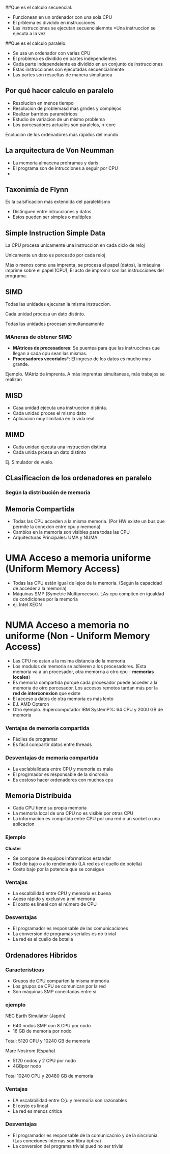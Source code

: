 ##Que es el calculo secuencial.
* Funcionean en un ordenador con una sola CPU
* El prblema es dividido en instrucciones
* Las instrucciones se ejecutan secuencialemnte
*Una instruccion se ejecuta a la vez

##Que es el calculo paralelo.
* Se usa un ordenador con varias CPU
* El problema es dividido en partes independientes
* Cada parte independeiente es dividido en un conjunto de instrucciones
* Estas instrucciones son ejecutadas secuencialmente
* Las partes son resueltas de manera simultanea

## Por qué hacer calculo en paralelo
* Resolucion en menos tiempo
* Resolucion de problemasd mas grndes y complejos
* Realizar barridos paramétricos
* Estudio de variacion de un mismo problema
* Los porcesadores actuales son paralelos, n-core

Ecolución de los ordenadores más rápidos del mundo 

## La arquitectura de Von Neumman
* La memoria almacena prohramas y daris
* El programa son de intrucciones a seguir por CPU
* 

## Taxonimía de Flynn
Es la calsificación más extendida del paraleklismo
* Distinguen entre intrucciones y datos
* Estos pueden ser simples o multiples
## Simple Instruction Simple Data
La CPU procesa unicamente una instruccion en cada ciclo de reloj

Unicamente un dato es porcesdo por cada reloj

Más o menos como una imprenta, se procesa el papel (datos), la máquina imprime sobre el papel (CPU), El acto de impromir son las instrucciones del programa.

## SIMD
Todas las unidades ejecuran la misma instruccion.

Cada unidad procesa un dato distinto.

Todas las unidades procesan simultaneamente

### MAneras de obtener SIMD
* **MAtrices de procesadores**: Se puentea para que las instruccines que llegan a cada cpu sean las mismas.
* **Procesadores vecoriales***: El ingreso de los datos es mucho mas grande.

Ejemplo. MAtriz de imprenta. A más imprentas simultaneas, más trabajos se realizan

## MISD
* Casa unidad ejecuta una instruccion distinta.
* Cada unidad proces el mismo dato
* Aplicacion muy llimitada en la vida real.

## MIMD
* Cada unidad ejecuta una instruccion distinta
* Cada unida prcesa un dato distinto

Ej. Simulador de vuelo.

## CLasificacion de los ordenadores en paralelo
### Según la distribución de memoria

## Memoria Compartida
* Todas las CPU acceden a la misma memoria. (Por HW existe un bus que permite la conexion entre cpu y memoria)
* Cambios en la memoria son visibles para todas las CPU
* Arquitecturas Principales: UMA y NUMA

# UMA Acceso a memoria uniforme (Uniform Memory Access)
* Todas las CPU están igual de lejos de la memoria. (Según la capacidad de acceder a la memoria)
* Máquinas SMP (Symetric Multiprocesor). LAs cpu compiten en igualdad de condiciones por la memoria
* ej. Intel XEON

# NUMA Acceso a memoria no uniforme (Non - Uniform Memory Access)
* Las  CPU no estan a la msima distancia de la memoria
* Los modulos de memoria se adhieren a los procesadores. (Esta memoria va a un procesador, otra memorria a otro cpu - **memorias locales**)
* Es memoria compartida porque cada procesador puede acceder a la memoria de otro porcesador. Los accesos remotos tardan más por la **red de interconexion** que existe
* El acceso a datos de otra memoria es más lento
* EJ. AMD Opteron
* Otro ejemplo. Supercomputador IBM SystemP%: 64 CPU y 2000 GB de memoria

### Ventajas de memoria compartida
* Fáciles de programar
* Es fácil compartir datos entre threads

### Desventajas de memoria compartida
* La esclabialidada entre CPU y memoria es mala
* El progrmador es responsable de la sincronia
* Es costoso hacer ordenadores con muchos cpu

## Memoria Distribuida 
* Cada CPU tiene su propia memoria
* La memoria local de una CPU no es visible por otras CPU
* La informacion es comprtida entre CPU por una red o un socket o una aplicacion

### Ejemplo
**Cluster** 
* Se compone de equipos informaticos estandar
* Red de bajo o alto rendimiento (LA red es el cuello de botella)
* Costo bajo por la potencia que se consigue

### Ventajas
* La escalbilidad entre CPU y memoria es buena
* Aceso rápido y exclusivo a mi memoria
* El costo es lineal con el número de CPU

### Desventajas
* El programador es responsable de las comunicaciones
* La conversion de programas seriales es no trivial
* La red es el cuello de botella

## Ordenadores Hibridos
### Caracteristicas
* Grupos de CPU comparten la misma memoria
* Los grupos de CPU se comunican por la red
* Son máquinas SMP conectadas entre sí

### ejemplo
NEC Earth Simulator (Japón)
* 640 nodos SMP con 8 CPU por nodo
* 16 GB de memoria por nodo

Total: 5120 CPU y 10240 GB de memoria

Mare Nostrom (España)
* 5120 nodos y 2 CPU por nodo
* 4GBpor nodo

Total 10240 CPU y 20480 GB de memoria

### Ventajas
* LA escalabilidad entre C{u y mermoria son razonables
* El costo es lineal
* La red es menos crítica

### Desventajas
*   El programador es responsable de la comunicacnio y de la sincrionia (Las conexiones internas son fibra óptica)
* La conversion del programa trivial pued no ser trivial

